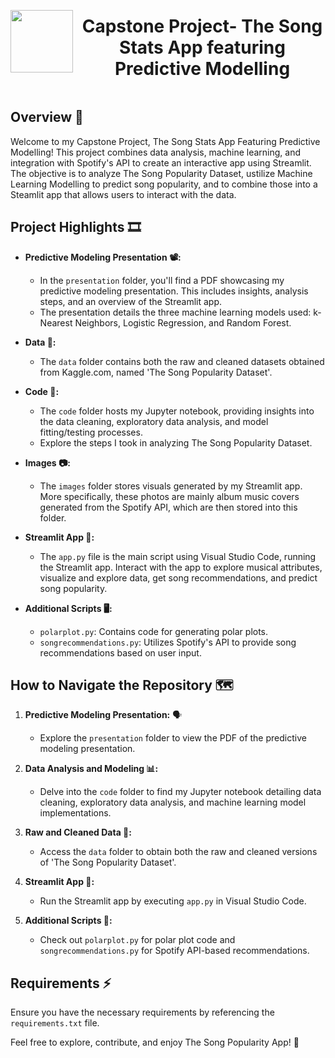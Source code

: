 <div style="display: flex; align-items: center; justify-content: center; text-align: center;">
  <img src="https://coursereport-s3-production.global.ssl.fastly.net/uploads/school/logo/219/original/CT_LOGO_NEW.jpg" width="100" style="margin-right: 10px;">
  <div>
    <h1><b>Capstone Project- The Song Stats App featuring Predictive Modelling 
</b></h1>
  </div>
</div>

## Overview 🗿
Welcome to my Capstone Project, The Song Stats App Featuring Predictive Modelling! This project combines data analysis, machine learning, and integration with Spotify's API to create an interactive app using Streamlit. The objective is to analyze The Song Popularity Dataset, ustilize Machine Learning Modelling to predict song popularity, and to combine those into a Steamlit app that allows users to interact with the data.

## Project Highlights 🎞️
- **Predictive Modeling Presentation 📽️:**
  - In the `presentation` folder, you'll find a PDF showcasing my predictive modeling presentation. This includes insights, analysis steps, and an overview of the Streamlit app.
  - The presentation details the three machine learning models used: k-Nearest Neighbors, Logistic Regression, and Random Forest.

- **Data 🔢:**
  - The `data` folder contains both the raw and cleaned datasets obtained from Kaggle.com, named 'The Song Popularity Dataset'.

- **Code 📙:**
  - The `code` folder hosts my Jupyter notebook, providing insights into the data cleaning, exploratory data analysis, and model fitting/testing processes.
  - Explore the steps I took in analyzing The Song Popularity Dataset.

- **Images 📷:**
  - The `images` folder stores visuals generated by my Streamlit app. More specifically, these photos are mainly album music covers generated from the Spotify API, which are then stored into this folder. 

- **Streamlit App 📱:**
  - The `app.py` file is the main script using Visual Studio Code, running the Streamlit app. Interact with the app to explore musical attributes, visualize and explore data, get song recommendations, and predict song popularity.

- **Additional Scripts 🖥️:**
  - `polarplot.py`: Contains code for generating polar plots.
  - `songrecommendations.py`: Utilizes Spotify's API to provide song recommendations based on user input.

## How to Navigate the Repository 🗺️
1. **Predictive Modeling Presentation:** 🗣️
   - Explore the `presentation` folder to view the PDF of the predictive modeling presentation.

2. **Data Analysis and Modeling 📊:**
   - Delve into the `code` folder to find my Jupyter notebook detailing data cleaning, exploratory data analysis, and machine learning model implementations.

3. **Raw and Cleaned Data 🔢:**
   - Access the `data` folder to obtain both the raw and cleaned versions of 'The Song Popularity Dataset'.

4. **Streamlit App 📲:**
   - Run the Streamlit app by executing `app.py` in Visual Studio Code.

5. **Additional Scripts 📝:**
   - Check out `polarplot.py` for polar plot code and `songrecommendations.py` for Spotify API-based recommendations.

## Requirements ⚡️
Ensure you have the necessary requirements by referencing the `requirements.txt` file.

Feel free to explore, contribute, and enjoy The Song Popularity App! 🎵
